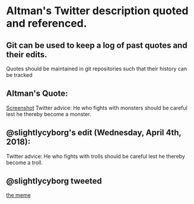 # Altman's Twitter description quoted and referenced.
## Git can be used to keep a log of past quotes and their edits.
Quotes should be maintained in git repositories such that their history can be tracked


## Altman's Quote:
[Screenshot](./Screenshot_2018-04-04-22-07-13.png)
Twitter advice: He who fights with monsters should be careful lest he thereby become a monster.


## @slightlycyborg's edit (Wednesday, April 4th, 2018):
Twitter advice: He who fights with trolls should be careful lest he thereby become a troll.

## @slightlycyborg tweeted
[the meme](./ITweetedTheMemeAndItsGithub.png)

